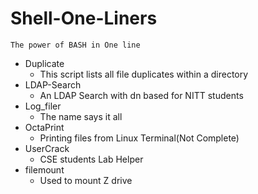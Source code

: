 # Shell-One-Liners
	The power of BASH in One line
* Duplicate
	* This script lists all file duplicates within a directory 
* LDAP-Search
	* An LDAP Search with dn based for NITT students
* Log_filer
	* The name says it all
* OctaPrint
	* Printing files from Linux Terminal(Not Complete)
* UserCrack
	* CSE students Lab Helper
* filemount
	* Used to mount Z drive